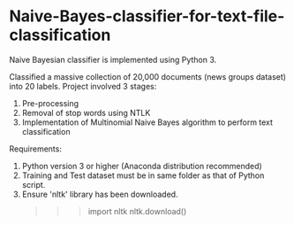 # Naive-Bayes-classifier-for-text-file-classification
Naive Bayesian classifier is implemented using Python 3.

Classified a massive collection of 20,000 documents (news groups dataset) into 20 labels.
Project involved 3 stages: 
1. Pre-processing
2. Removal of stop words using NTLK 
3. Implementation of Multinomial Naive Bayes algorithm to perform text classification

Requirements:
1.	Python version 3 or higher (Anaconda distribution recommended)
2.	Training and Test dataset must be in same folder as that of Python script.
3. 	Ensure 'nltk' library has been downloaded. 
	>>> import nltk
	>>> nltk.download()
